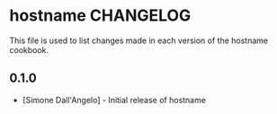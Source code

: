 hostname CHANGELOG
==================

This file is used to list changes made in each version of the hostname cookbook.

0.1.0
-----
- [Simone Dall'Angelo] - Initial release of hostname
